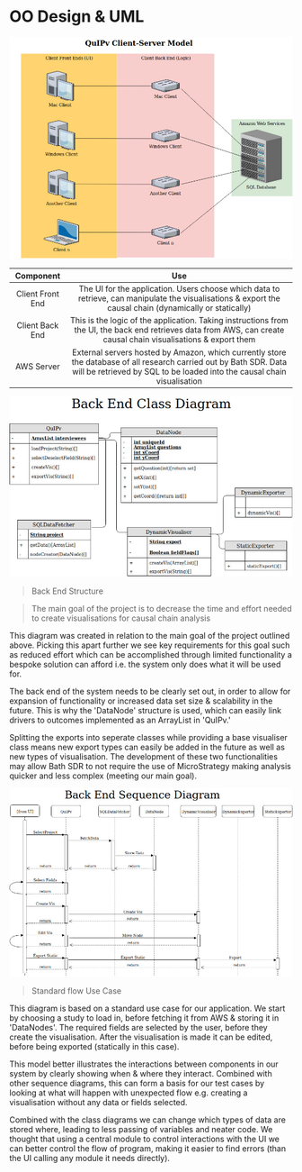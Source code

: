 
 OO Design & UML
===

![ERROR: Client Server Diagram not found](clientServer.jpg)

|Component|Use|
|:---:|:---:|
|Client Front End|The UI for the application. Users choose which data to retrieve, can manipulate the visualisations & export the causal chain (dynamically or statically)|
|Client Back End|This is the logic of the application. Taking instructions from the UI, the back end retrieves data from AWS, can create causal chain visualisations & export them|
|AWS Server|External servers hosted by Amazon, which currently store the database of all research carried out by Bath SDR. Data will be retrieved by SQL to be loaded into the causal chain visualisation|


![ERROR: Back End Class Diagram not found](classDiagram.jpg)
> Back End Structure

> The main goal of the project is to decrease the time and effort needed to create visualisations for
causal chain analysis

This diagram was created in relation to the main goal of the project outlined above.
Picking this apart further we see key requirements for this goal such as reduced effort
which can be accomplished through limited functionality a bespoke solution can afford i.e.
the system only does what it will be used for.

The back end of the system needs to be clearly set out, in order to allow for expansion of functionality
or increased data set size & scalability in the future. This is why the 'DataNode' structure is used,
which can easily link drivers to outcomes implemented as an ArrayList in 'QuIPv.'

Splitting the exports into seperate classes while providing a base visualiser class means
new export types can easily be added in the future as well as new types of visualisation. The
development of these two functionalities may allow Bath SDR to not require the use of MicroStrategy
making analysis quicker and less complex (meeting our main goal).


![ERROR: Back End Sequence Diagram not found](sequenceDiagram.jpg)
> Standard flow Use Case

This diagram is based on a standard use case for our application. We start by choosing a study to
load in, before fetching it from AWS & storing it in 'DataNodes'. The required fields are selected
by the user, before they create the visualisation. After the visualisation is made it can be edited,
before being exported (statically in this case).

This model better illustrates the interactions between components in our system by clearly showing when
& where they interact. Combined with other sequence diagrams, this can form a basis for our test cases
by looking at what will happen with unexpected flow e.g. creating a visualisation without any data or fields
selected.

Combined with the class diagrams we can change which types of data are stored where, leading to less passing 
of variables and neater code. We thought that using a central module to control interactions with the UI we 
can better control the flow of program, making it easier to find errors (than the UI calling any module it
needs directly).